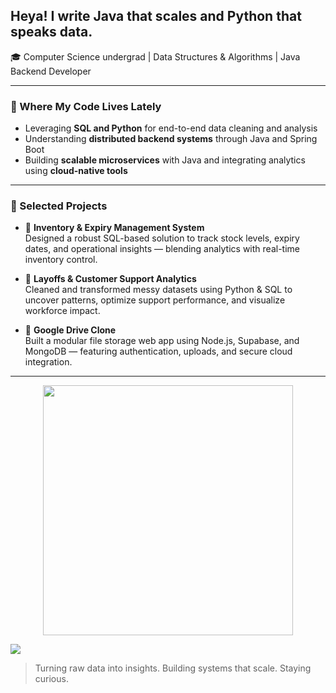 ## Heya! I write Java that scales and Python that speaks data.

🎓 Computer Science undergrad | Data Structures & Algorithms | Java Backend Developer  

---

### 🚀 Where My Code Lives Lately

- Leveraging **SQL and Python** for end-to-end data cleaning and analysis  
- Understanding **distributed backend systems** through Java and Spring Boot  
- Building **scalable microservices** with Java and integrating analytics using **cloud-native tools**

---

### 📁 Selected Projects

- 🔹 **Inventory & Expiry Management System**  
  Designed a robust SQL-based solution to track stock levels, expiry dates, and operational insights — blending analytics with real-time inventory control.

- 🔹 **Layoffs & Customer Support Analytics**  
  Cleaned and transformed messy datasets using Python & SQL to uncover patterns, optimize support performance, and visualize workforce impact.

- 🔹 **Google Drive Clone**  
  Built a modular file storage web app using Node.js, Supabase, and MongoDB — featuring authentication, uploads, and secure cloud integration.

---

<div align="center">  


  
<img src="https://github-readme-stats.vercel.app/api/top-langs/?username=yashveerdalal&theme=apprentice&hide_border=true&layout=compact&langs_count=10&hide_title=true" width="400"/>  
  
</div>  
  
[![](https://visitcount.itsvg.in/api?id=yashveerdalal&icon=0&color=0)](https://visitcount.itsvg.in)




> Turning raw data into insights. Building systems that scale. Staying curious.
